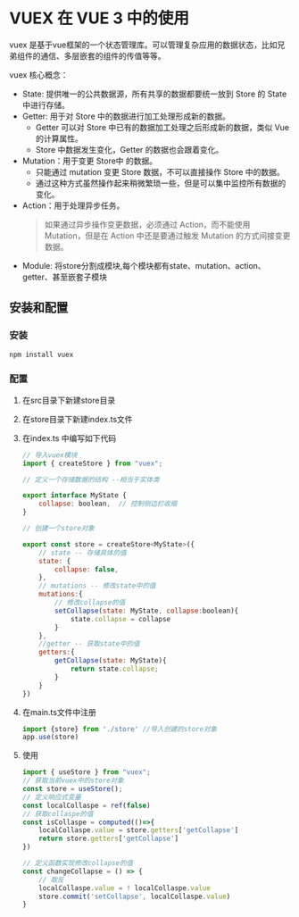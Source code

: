 # VUEX 在 VUE 3 中的使用

vuex 是基于vue框架的一个状态管理库。可以管理复杂应用的数据状态，比如兄弟组件的通信、多层嵌套的组件的传值等等。

vuex 核心概念：

- State: 提供唯一的公共数据源，所有共享的数据都要统一放到 Store 的 State 中进行存储。
- Getter: 用于对 Store 中的数据进行加工处理形成新的数据。
  - Getter 可以对 Store 中已有的数据加工处理之后形成新的数据，类似 Vue 的计算属性。
  - Store 中数据发生变化，Getter 的数据也会跟着变化。
- Mutation：用于变更 Store中 的数据。
  - 只能通过 mutation 变更 Store 数据，不可以直接操作 Store 中的数据。
  - 通过这种方式虽然操作起来稍微繁琐一些，但是可以集中监控所有数据的变化。
- Action：用于处理异步任务。
  >如果通过异步操作变更数据，必须通过 Action，而不能使用 Mutation，但是在 Action 中还是要通过触发 Mutation 的方式间接变更数据。
- Module: 将store分割成模块,每个模块都有state、mutation、action、getter、甚至嵌套子模块

## 安装和配置

### 安装

```bash
npm install vuex
```

### 配置

1. 在src目录下新建store目录
2. 在store目录下新建index.ts文件
3. 在index.ts 中编写如下代码

    ```javascript
    // 导入vuex模块
    import { createStore } from "vuex";
    
    // 定义一个存储数据的结构 --相当于实体类
    
    export interface MyState {
        collapse: boolean,  // 控制侧边栏收缩
    }
    
    // 创建一个store对象
    
    export const store = createStore<MyState>({
        // state -- 存储具体的值
        state: {
            collapse: false,
        },
        // mutations -- 修改state中的值
        mutations:{
            // 修改collapse的值
            setCollapse(state: MyState, collapse:boolean){
                state.collapse = collapse
            }
        },
        //getter -- 获取state中的值
        getters:{
            getCollapse(state: MyState){
                return state.collapse;
            }
        }
    })
    ```

4. 在main.ts文件中注册

    ```javascript
    import {store} from './store' //导入创建的store对象
    app.use(store)
    ```

5. 使用

    ```javascript
    import { useStore } from "vuex";
    // 获取当前vuex中的store对象
    const store = useStore();
    // 定义响应式变量
    const localCollaspe = ref(false)
    // 获取collaspe的值
    const isCollaspe = computed(()=>{
        localCollaspe.value = store.getters['getCollapse']
        return store.getters['getCollapse']
    })
    
    // 定义函数实现修改collapse的值
    const changeCollapse = () => {
        // 取反
        localCollaspe.value = ! localCollaspe.value
        store.commit('setCollapse', localCollaspe.value)
    }
    ```
